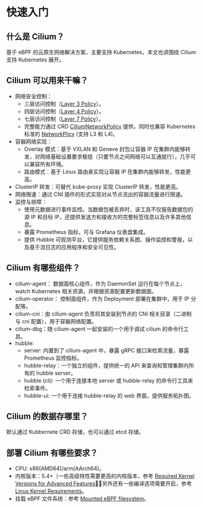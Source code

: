# 快速入门

## 什么是 Cilium？

基于 eBPF 的云原生网络解决方案，主要支持 Kubernetes，本文也讲围绕 Cilium 支持 Kubernetes 展开。

## Cilium 可以用来干嘛？

- 网络安全控制：
  - 三层访问控制（[Layer 3 Policy](https://docs.cilium.io/en/stable/security/policy/language/#layer-3-examples)）。
  - 四层访问控制（[Layer 4 Policy](https://docs.cilium.io/en/stable/security/policy/language/#layer-4-examples)）。
  - 七层访问控制（[Layer 7 Policy](https://docs.cilium.io/en/stable/security/policy/language/#layer-7-examples)）。
  - 完整能力通过 CRD [CiliumNetworkPolicy](https://docs.cilium.io/en/stable/network/kubernetes/policy/#ciliumnetworkpolicy) 提供，同时也兼容 Kubernetes 标准的 [NetworkPlicy](https://kubernetes.io/docs/tasks/administer-cluster/network-policy-provider/cilium-network-policy/) (支持 L3 和 L4)。
- 容器网络实现：
  - Overlay 模式：基于 VXLAN 和 Geneve 封包让容器 IP 在集群内能够转发，对网络基础设置要求极低（只要节点之间网络可以互通就行），几乎可以兼容所有环境。
  - 路由模式：基于 Linux 路由表实现让容器 IP 在集群内能够转发，性能更高。
- ClusterIP 转发：可替代 kube-proxy 实现 ClusterIP 转发，性能更高。
- 网络限速：通过 CNI 插件的形式实现对从节点流出的容器流量进行限速。
- 监控与排障：
  - 使用元数据进行事件监控。当数据包被丢弃时，该工具不仅报告数据包的源 IP 和目标 IP，还提供发送方和接收方的完整标签信息以及许多其他信息。
  - 暴露 Prometheus 指标，可与 Grafana 仪表盘集成。
  - 提供 Hubble 可观测平台，它提供服务依赖关系图、操作监控和警报，以及基于流日志的应用程序和安全可见性。

## Cilium 有哪些组件？

- cilium-agent： 数据面核心组件，作为 DaemonSet 运行在每个节点上，watch Kubernetes 相关资源，并根据资源配置更新数据面。
- cilium-operator： 控制面组件，作为 Deployment 部署在集群中，用于 IP 分配等。
- cilium-cni：由 cilium-agent 负责将其安装到节点的 CNI 相关目录（二进制与 cni 配置），用于容器网络配置。
- cilium-dbg：随 cilium-agent 一起安装的一个用于调试 cilium 的命令行工具。
- hubble:
  - server: 内置到了 cilium-agent 中，暴露 gRPC 接口来检索流量，暴露 Prometheus 监控指标。
  - hubble-relay：一个独立的组件，提供统一的 API 来查询和管理集群内所有的 hubble server。
  - hubble (cli): 一个用于连接本地 server 或 hubble-relay 的命令行工具来检索事件。
  - hubble-ui: 一个用于连接 hubble-relay 的 web 界面，提供服务拓扑图。

## Cilium 的数据存哪里？

默认通过 Kubbernete CRD 存储，也可以通过 etcd 存储。

## 部署 Cilium 有哪些要求？

- CPU: x86(AMD64)/arm(AArch64)。
- 内核版本：5.4+（一些高级特性需要更高的内核版本，参考 [Required Kernel Versions for Advanced Features](https://docs.cilium.io/en/stable/operations/system_requirements/#required-kernel-versions-for-advanced-features)，另外还有一些编译选项需要开启，参考[Linux Kernel Requirements](https://docs.cilium.io/en/stable/operations/system_requirements/#linux-kernel)。
- 挂载 eBPF 文件系统：参考 [Mounted eBPF filesystem](https://docs.cilium.io/en/stable/operations/system_requirements/#mounted-ebpf-filesystem)。
